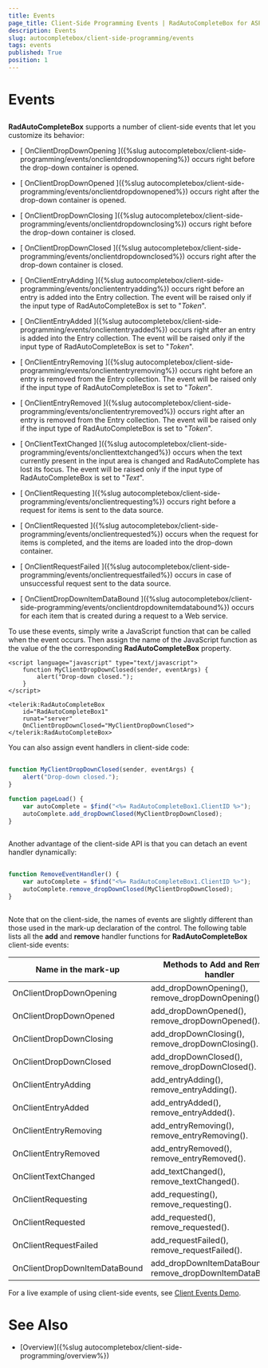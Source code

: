 ```yaml
---
title: Events
page_title: Client-Side Programming Events | RadAutoCompleteBox for ASP.NET AJAX Documentation
description: Events
slug: autocompletebox/client-side-programming/events
tags: events
published: True
position: 1
---
```


# Events

## 

**RadAutoCompleteBox** supports a number of client-side events that let you customize its behavior:

* [ OnClientDropDownOpening ]({%slug autocompletebox/client-side-programming/events/onclientdropdownopening%}) occurs right before the drop-down container is opened.

* [ OnClientDropDownOpened ]({%slug autocompletebox/client-side-programming/events/onclientdropdownopened%}) occurs right after the drop-down container is opened.

* [ OnClientDropDownClosing ]({%slug autocompletebox/client-side-programming/events/onclientdropdownclosing%}) occurs right before the drop-down container is closed.

* [ OnClientDropDownClosed ]({%slug autocompletebox/client-side-programming/events/onclientdropdownclosed%}) occurs right after the drop-down container is closed.

* [ OnClientEntryAdding ]({%slug autocompletebox/client-side-programming/events/oncliententryadding%}) occurs right before an entry is added into the Entry collection. The event will be raised only if the input type of RadAutoCompleteBox is set to "*Token*".

* [ OnClientEntryAdded ]({%slug autocompletebox/client-side-programming/events/oncliententryadded%}) occurs right after an entry is added into the Entry collection. The event will be raised only if the input type of RadAutoCompleteBox is set to "*Token*".

* [ OnClientEntryRemoving ]({%slug autocompletebox/client-side-programming/events/oncliententryremoving%}) occurs right before an entry is removed from the Entry collection. The event will be raised only if the input type of RadAutoCompleteBox is set to "*Token*".

* [ OnClientEntryRemoved ]({%slug autocompletebox/client-side-programming/events/oncliententryremoved%}) occurs right after an entry is removed from the Entry collection. The event will be raised only if the input type of RadAutoCompleteBox is set to "*Token*".

* [ OnClientTextChanged ]({%slug autocompletebox/client-side-programming/events/onclienttextchanged%}) occurs when the text currently present in the input area is changed and RadAutoComplete has lost its focus. The event will be raised only if the input type of RadAutoCompleteBox is set to "*Text*".

* [ OnClientRequesting ]({%slug autocompletebox/client-side-programming/events/onclientrequesting%}) occurs right before a request for items is sent to the data source.

* [ OnClientRequested ]({%slug autocompletebox/client-side-programming/events/onclientrequested%}) occurs when the request for items is completed, and the items are loaded into the drop-down container.

* [ OnClientRequestFailed ]({%slug autocompletebox/client-side-programming/events/onclientrequestfailed%}) occurs in case of unsuccessful request sent to the data source.

* [ OnClientDropDownItemDataBound ]({%slug autocompletebox/client-side-programming/events/onclientdropdownitemdatabound%}) occurs for each item that is created during a request to a Web service.

To use these events, simply write a JavaScript function that can be called when the event occurs. Then assign the name of the JavaScript function as the value of the the corresponding **RadAutoCompleteBox** property.

````ASPNET
<script language="javascript" type="text/javascript">
	function MyClientDropDownClosed(sender, eventArgs) {
		alert("Drop-down closed.");
	}
</script>

<telerik:RadAutoCompleteBox 
	id="RadAutoCompleteBox1" 
	runat="server" 
	OnClientDropDownClosed="MyClientDropDownClosed">
</telerik:RadAutoCompleteBox>
````



You can also assign event handlers in client-side code:

````JavaScript
	
function MyClientDropDownClosed(sender, eventArgs) {
	alert("Drop-down closed.");
}

function pageLoad() {
	var autoComplete = $find("<%= RadAutoCompleteBox1.ClientID %>");
	autoComplete.add_dropDownClosed(MyClientDropDownClosed);
}
	
````


Another advantage of the client-side API is that you can detach an event handler dynamically:

````JavaScript
	
function RemoveEventHandler() {
	var autoComplete = $find("<%= RadAutoCompleteBox1.ClientID %>");
	autoComplete.remove_dropDownClosed(MyClientDropDownClosed);
}
	
````


Note that on the client-side, the names of events are slightly different than those used in the mark-up declaration of the control. The following table lists all the **add** and **remove** handler functions for **RadAutoCompleteBox** client-side events:


| Name in the mark-up | Methods to Add and Remove handler |
| ------ | ------ |
|OnClientDropDownOpening|add_dropDownOpening(), remove_dropDownOpening().||
|OnClientDropDownOpened|add_dropDownOpened(), remove_dropDownOpened().||
|OnClientDropDownClosing|add_dropDownClosing(), remove_dropDownClosing().||
|OnClientDropDownClosed|add_dropDownClosed(), remove_dropDownClosed().||
|OnClientEntryAdding|add_entryAdding(), remove_entryAdding().||
|OnClientEntryAdded|add_entryAdded(), remove_entryAdded().||
|OnClientEntryRemoving|add_entryRemoving(), remove_entryRemoving().||
|OnClientEntryRemoved|add_entryRemoved(), remove_entryRemoved().||
|OnClientTextChanged|add_textChanged(), remove_textChanged().||
|OnClientRequesting|add_requesting(), remove_requesting().||
|OnClientRequested|add_requested(), remove_requested().||
|OnClientRequestFailed|add_requestFailed(), remove_requestFailed().||
|OnClientDropDownItemDataBound|add_dropDownItemDataBound(), remove_dropDownItemDataBound().||


For a live example of using client-side events, see [Client Events Demo](http://demos.telerik.com/aspnet-ajax/autocompletebox/examples/programming/clientevents/defaultcs.aspx).

# See Also

 * [Overview]({%slug autocompletebox/client-side-programming/overview%})
